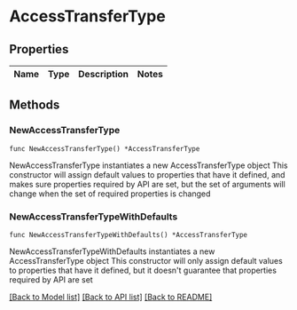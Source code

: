# AccessTransferType

## Properties

Name | Type | Description | Notes
------------ | ------------- | ------------- | -------------

## Methods

### NewAccessTransferType

`func NewAccessTransferType() *AccessTransferType`

NewAccessTransferType instantiates a new AccessTransferType object
This constructor will assign default values to properties that have it defined,
and makes sure properties required by API are set, but the set of arguments
will change when the set of required properties is changed

### NewAccessTransferTypeWithDefaults

`func NewAccessTransferTypeWithDefaults() *AccessTransferType`

NewAccessTransferTypeWithDefaults instantiates a new AccessTransferType object
This constructor will only assign default values to properties that have it defined,
but it doesn't guarantee that properties required by API are set


[[Back to Model list]](../README.md#documentation-for-models) [[Back to API list]](../README.md#documentation-for-api-endpoints) [[Back to README]](../README.md)


